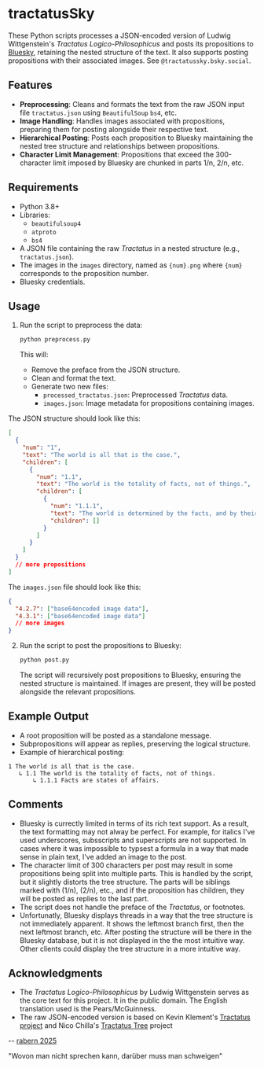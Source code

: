 # tractatusSky

These Python scripts processes a JSON-encoded version of Ludwig Wittgenstein's *Tractatus Logico-Philosophicus* and posts its propositions to [Bluesky](https://bsky.app), retaining the nested structure of the text. It also supports posting propositions with their associated images. See `@tractatussky.bsky.social`.

## Features

- **Preprocessing**: Cleans and formats the text from the raw JSON input file `tractatus.json` using `BeautifulSoup` `bs4`, etc.
- **Image Handling**: Handles images associated with propositions, preparing them for posting alongside their respective text.
- **Hierarchical Posting**: Posts each proposition to Bluesky maintaining the nested tree structure and relationships between propositions.
- **Character Limit Management**: Propositions that exceed the 300-character limit imposed by Bluesky are chunked in parts 1/n, 2/n, etc.

## Requirements

- Python 3.8+
- Libraries:
  - `beautifulsoup4`
  - `atproto`
  - `bs4`
- A JSON file containing the raw *Tractatus* in a nested structure (e.g., `tractatus.json`).
- The images in the `images` directory, named as `{num}.png` where `{num}` corresponds to the proposition number.
- Bluesky credentials.

## Usage

1. Run the script to preprocess the data:

   ```bash
   python preprocess.py
   ```

   This will:
   - Remove the preface from the JSON structure.
   - Clean and format the text.
   - Generate two new files:
     - `processed_tractatus.json`: Preprocessed *Tractatus* data.
     - `images.json`: Image metadata for propositions containing images.

The JSON structure should look like this:

```json
[
  {
    "num": "1",
    "text": "The world is all that is the case.",
    "children": [
      {
        "num": "1.1",
        "text": "The world is the totality of facts, not of things.",
        "children": [
          {
            "num": "1.1.1",
            "text": "The world is determined by the facts, and by their being _all_ the facts.",
            "children": []
          }
        ]
      }
    ]
  }
  // more propositions
]
```

The `images.json` file should look like this:

```json
{
  "4.2.7": ["base64encoded image data"],
  "4.3.1": ["base64encoded image data"]
  // more images
}
```

2. Run the script to post the propositions to Bluesky:

   ```bash
   python post.py
   ```

   The script will recursively post propositions to Bluesky, ensuring the nested structure is maintained. If images are present, they will be posted alongside the relevant propositions.

## Example Output

- A root proposition will be posted as a standalone message.
- Subpropositions will appear as replies, preserving the logical structure.
- Example of hierarchical posting:

```plaintext
1 The world is all that is the case.
   ↳ 1.1 The world is the totality of facts, not of things.
       ↳ 1.1.1 Facts are states of affairs.
```

## Comments

- Bluesky is currectly limited in terms of its rich text support. As a result, the text formatting may not alway be perfect. For example, for italics I've used underscores, subsscripts and superscripts are not supported. In cases where it was impossible to typsest a formula in a way that made sense in plain text, I've added an image to the post.
- The character limit of 300 characters per post may result in some propositions being split into multiple parts. This is handled by the script, but it slightly distorts the tree structure. The parts will be siblings marked with (1/n), (2/n), etc., and if the proposition has children, they will be posted as replies to the last part.
- The script does not handle the preface of the *Tractatus*, or footnotes.
- Unfortunatly, Bluesky displays threads in a way that the tree structure is not immediately apparent. It shows the leftmost branch first, then the next leftmost branch, etc. After posting the structure will be there in the Bluesky database, but it is not displayed in the the most intuitive way. Other clients could display the tree structure in a more intuitive way.

## Acknowledgments

- The *Tractatus Logico-Philosophicus* by Ludwig Wittgenstein serves as the core text for this project. It in the public domain. The English translation used is the Pears/McGuinness.
- The raw JSON-encoded version is based on Kevin Klement's [Tractatus project](https://bitbucket.org/frabjous/tractatus/src/master/) and Nico Chilla's [Tractatus Tree](https://github.com/nchilla/tractatus-tree) project

--
[rabern 2025](brianrabern.net)

"Wovon man nicht sprechen kann, darüber muss man schweigen"
